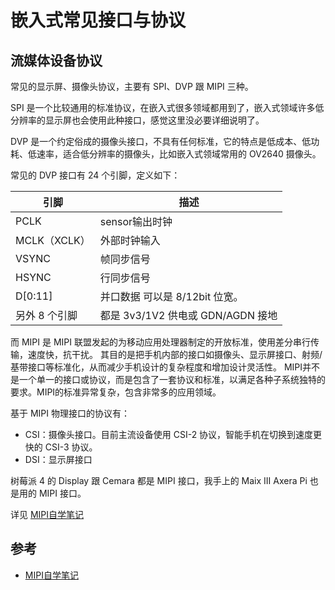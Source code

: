 # 嵌入式常见接口与协议


## 流媒体设备协议

常见的显示屏、摄像头协议，主要有 SPI、DVP 跟 MIPI 三种。

SPI 是一个比较通用的标准协议，在嵌入式很多领域都用到了，嵌入式领域许多低分辨率的显示屏也会使用此种接口，感觉这里没必要详细说明了。

DVP 是一个约定俗成的摄像头接口，不具有任何标准，它的特点是低成本、低功耗、低速率，适合低分辨率的摄像头，比如嵌入式领域常用的 OV2640 摄像头。

常见的 DVP 接口有 24 个引脚，定义如下：

| 引脚         | 描述                        |
| ---------- | ------------------------- |
| PCLK       | sensor输出时钟                |
| MCLK（XCLK） | 外部时钟输入                    |
| VSYNC      | 帧同步信号                     |
| HSYNC      | 行同步信号                     |
| D[0:11]    | 并口数据 可以是 8/12bit 位宽。 |
| 另外 8 个引脚  | 都是 3v3/1V2 供电或 GDN/AGDN 接地 |

而 MIPI 是 MIPI 联盟发起的为移动应用处理器制定的开放标准，使用差分串行传输，速度快，抗干扰。
其目的是把手机内部的接口如摄像头、显示屏接口、射频/基带接口等标准化，从而减少手机设计的复杂程度和增加设计灵活性。
MIPI并不是一个单一的接口或协议，而是包含了一套协议和标准，以满足各种子系统独特的要求。MIPI的标准异常复杂，包含非常多的应用领域。

基于 MIPI 物理接口的协议有：

- CSI：摄像头接口。目前主流设备使用 CSI-2 协议，智能手机在切换到速度更快的 CSI-3 协议。
- DSI：显示屏接口

树莓派 4 的 Display 跟 Cemara 都是 MIPI 接口，我手上的 Maix III Axera Pi 也是用的 MIPI 接口。

详见 [MIPI自学笔记](https://zhuanlan.zhihu.com/p/92682047)




## 参考

- [MIPI自学笔记](https://zhuanlan.zhihu.com/p/92682047)
